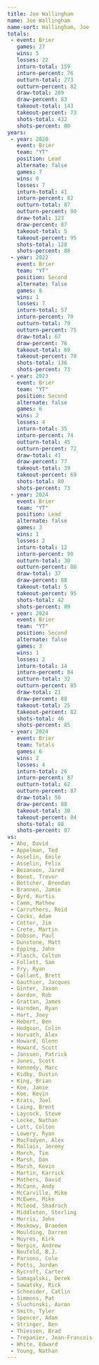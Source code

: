 ```yaml
---
title: Joe Wallingham
name: Joe Wallingham
name-sort: Wallingham, Joe
totals:
 - event: Brier
   games: 27
   wins: 5
   losses: 22
   inturn-total: 159
   inturn-percent: 76
   outturn-total: 273
   outturn-percent: 82
   draw-total: 289
   draw-percent: 83
   takeout-total: 143
   takeout-percent: 73
   shots-total: 432
   shots-percent: 80
years:
 - year: 2020
   event: Brier
   team: "YT"
   position: Lead
   alternate: false
   games: 7
   wins: 0
   losses: 7
   inturn-total: 41
   inturn-percent: 82
   outturn-total: 87
   outturn-percent: 90
   draw-total: 123
   draw-percent: 87
   takeout-total: 5
   takeout-percent: 95
   shots-total: 128
   shots-percent: 88
 - year: 2022
   event: Brier
   team: "YT"
   position: Second
   alternate: false
   games: 8
   wins: 1
   losses: 7
   inturn-total: 57
   inturn-percent: 70
   outturn-total: 79
   outturn-percent: 75
   draw-total: 67
   draw-percent: 76
   takeout-total: 69
   takeout-percent: 70
   shots-total: 136
   shots-percent: 73
 - year: 2023
   event: Brier
   team: "YT"
   position: Second
   alternate: false
   games: 6
   wins: 2
   losses: 4
   inturn-total: 35
   inturn-percent: 74
   outturn-total: 45
   outturn-percent: 72
   draw-total: 41
   draw-percent: 77
   takeout-total: 39
   takeout-percent: 69
   shots-total: 80
   shots-percent: 73
 - year: 2024
   event: Brier
   team: "YT"
   position: Lead
   alternate: false
   games: 3
   wins: 1
   losses: 2
   inturn-total: 12
   inturn-percent: 90
   outturn-total: 30
   outturn-percent: 88
   draw-total: 37
   draw-percent: 88
   takeout-total: 5
   takeout-percent: 95
   shots-total: 42
   shots-percent: 89
 - year: 2024
   event: Brier
   team: "YT"
   position: Second
   alternate: false
   games: 3
   wins: 1
   losses: 2
   inturn-total: 14
   inturn-percent: 84
   outturn-total: 32
   outturn-percent: 85
   draw-total: 21
   draw-percent: 88
   takeout-total: 25
   takeout-percent: 82
   shots-total: 46
   shots-percent: 85
 - year: 2024
   event: Brier
   team: Totals
   games: 6
   wins: 2
   losses: 4
   inturn-total: 26
   inturn-percent: 87
   outturn-total: 62
   outturn-percent: 87
   draw-total: 58
   draw-percent: 88
   takeout-total: 30
   takeout-percent: 84
   shots-total: 88
   shots-percent: 87
vs:
 - Aho, David
 - Appelman, Ted
 - Asselin, Emile
 - Asselin, Felix
 - Bezanson, Jared
 - Bonot, Trevor
 - Bottcher, Brendan
 - Brannen, Jamie
 - Byrd, Kurtis
 - Camm, Mathew
 - Carruthers, Reid
 - Cocks, Adam
 - Cotter, Jim
 - Crete, Martin
 - Dobson, Paul
 - Dunstone, Matt
 - Epping, John
 - Flasch, Colton
 - Follett, Sam
 - Fry, Ryan
 - Gallant, Brett
 - Gauthier, Jacques
 - Ginter, Jason
 - Gordon, Rob
 - Grattan, James
 - Harnden, Ryan
 - Hart, Joey
 - Hebert, Ben
 - Hodgson, Colin
 - Horvath, Alex
 - Howard, Glenn
 - Howard, Scott
 - Janssen, Patrick
 - Jones, Scott
 - Kennedy, Marc
 - Kidby, Dustin
 - King, Brian
 - Koe, Jamie
 - Koe, Kevin
 - Krats, Joel
 - Laing, Brent
 - Laycock, Steve
 - Locke, Nathan
 - Lott, Colton
 - Lowery, Ryan
 - MacFadyen, Alex
 - Mallais, Jeremy
 - March, Tim
 - Marsh, Dan
 - Marsh, Kevin
 - Martin, Karrick
 - Mathers, David
 - McCann, Andy
 - McCarville, Mike
 - McEwen, Mike
 - Mcleod, Shadrach
 - Middleton, Sterling
 - Morris, John
 - Moskowy, Braeden
 - Moulding, Darren
 - Muyres, Kirk
 - Nerpin, Andrew
 - Neufeld, B.J.
 - Parsons, Cole
 - Potts, Jordan
 - Rycroft, Carter
 - Samagalski, Derek
 - Sawatsky, Rick
 - Schneider, Catlin
 - Simmons, Pat
 - Sluchinski, Aaron
 - Smith, Tyler
 - Spencer, Adam
 - Stringer, Ben
 - Thiessen, Brad
 - Trepanier, Jean-Francois
 - White, Edward
 - Young, Nathan
---
```

